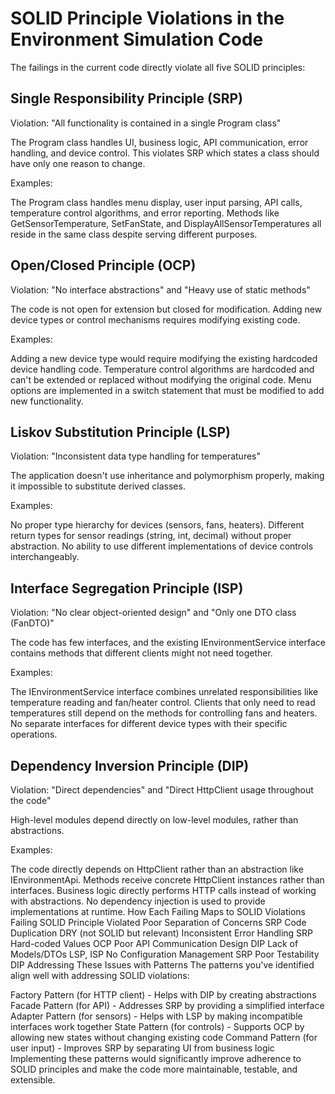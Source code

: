 # SOLID Principle Violations in the Environment Simulation Code
The failings in the current code directly violate all five SOLID principles:

## Single Responsibility Principle (SRP)
Violation: "All functionality is contained in a single Program class"

The Program class handles UI, business logic, API communication, error handling, and device control. This violates SRP which states a class should have only one reason to change.

Examples:

The Program class handles menu display, user input parsing, API calls, temperature control algorithms, and error reporting.
Methods like GetSensorTemperature, SetFanState, and DisplayAllSensorTemperatures all reside in the same class despite serving different purposes.

## Open/Closed Principle (OCP)
Violation: "No interface abstractions" and "Heavy use of static methods"

The code is not open for extension but closed for modification. Adding new device types or control mechanisms requires modifying existing code.

Examples:

Adding a new device type would require modifying the existing hardcoded device handling code.
Temperature control algorithms are hardcoded and can't be extended or replaced without modifying the original code.
Menu options are implemented in a switch statement that must be modified to add new functionality.
## Liskov Substitution Principle (LSP)
Violation: "Inconsistent data type handling for temperatures"

The application doesn't use inheritance and polymorphism properly, making it impossible to substitute derived classes.

Examples:

No proper type hierarchy for devices (sensors, fans, heaters).
Different return types for sensor readings (string, int, decimal) without proper abstraction.
No ability to use different implementations of device controls interchangeably.
## Interface Segregation Principle (ISP)
Violation: "No clear object-oriented design" and "Only one DTO class (FanDTO)"

The code has few interfaces, and the existing IEnvironmentService interface contains methods that different clients might not need together.

Examples:

The IEnvironmentService interface combines unrelated responsibilities like temperature reading and fan/heater control.
Clients that only need to read temperatures still depend on the methods for controlling fans and heaters.
No separate interfaces for different device types with their specific operations.
## Dependency Inversion Principle (DIP)
Violation: "Direct dependencies" and "Direct HttpClient usage throughout the code"

High-level modules depend directly on low-level modules, rather than abstractions.

Examples:

The code directly depends on HttpClient rather than an abstraction like IEnvironmentApi.
Methods receive concrete HttpClient instances rather than interfaces.
Business logic directly performs HTTP calls instead of working with abstractions.
No dependency injection is used to provide implementations at runtime.
How Each Failing Maps to SOLID Violations
Failing	SOLID Principle Violated
Poor Separation of Concerns	SRP
Code Duplication	DRY (not SOLID but relevant)
Inconsistent Error Handling	SRP
Hard-coded Values	OCP
Poor API Communication Design	DIP
Lack of Models/DTOs	LSP, ISP
No Configuration Management	SRP
Poor Testability	DIP
Addressing These Issues with Patterns
The patterns you've identified align well with addressing SOLID violations:

Factory Pattern (for HTTP client) - Helps with DIP by creating abstractions
Facade Pattern (for API) - Addresses SRP by providing a simplified interface
Adapter Pattern (for sensors) - Helps with LSP by making incompatible interfaces work together
State Pattern (for controls) - Supports OCP by allowing new states without changing existing code
Command Pattern (for user input) - Improves SRP by separating UI from business logic
Implementing these patterns would significantly improve adherence to SOLID principles and make the code more maintainable, testable, and extensible.